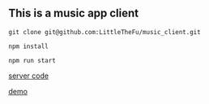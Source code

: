 ## This is a music app client

`
git clone git@github.com:LittleTheFu/music_client.git
`

`
npm install
`

`
npm run start
`

[server code](https://github.com/LittleTheFu/music_server)

[demo](http://129.211.8.25/)
